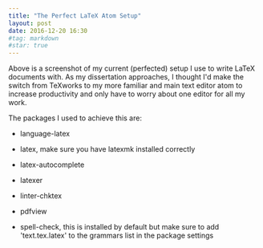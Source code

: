 ```yaml
---
title: "The Perfect LaTeX Atom Setup"
layout: post
date: 2016-12-20 16:30
#tag: markdown
#star: true
---
```



Above is a screenshot of my current (perfected) setup I use to write LaTeX documents with. As my dissertation approaches, I thought I'd make the switch from TeXworks to my more familiar and main text editor atom to increase productivity and only have to worry about one editor for all my work.

The packages I used to achieve this are:

- language-latex

- latex, make sure you have latexmk installed correctly

- latex-autocomplete

- latexer

- linter-chktex

- pdfview

- spell-check, this is installed by default but make sure to add 'text.tex.latex' to the grammars list in the package settings
